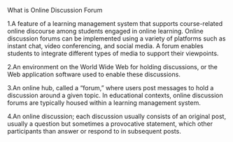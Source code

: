 What is Online Discussion Forum

1.A feature of a learning management system that supports course-related online discourse among students engaged in online learning. Online discussion forums can be implemented using a variety of platforms such as instant chat, video conferencing, and social media. A forum enables students to integrate different types of media to support their viewpoints.

2.An environment on the World Wide Web for holding discussions, or the Web application software used to enable these discussions.

3.An online hub, called a “forum,” where users post messages to hold a discussion around a given topic. In educational contexts, online discussion forums are typically housed within a learning management system.

4.An online discussion; each discussion usually consists of an original post, usually a question but sometimes a provocative statement, which other participants than answer or respond to in subsequent posts.
